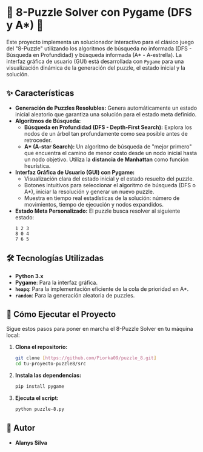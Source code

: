 # 🧩 8-Puzzle Solver con Pygame (DFS y A*) 🚀

Este proyecto implementa un solucionador interactivo para el clásico juego del "8-Puzzle" utilizando los algoritmos de búsqueda no informada (DFS - Búsqueda en Profundidad) y búsqueda informada (A* - A-estrella). La interfaz gráfica de usuario (GUI) está desarrollada con `Pygame` para una visualización dinámica de la generación del puzzle, el estado inicial y la solución.

## ✨ Características

* **Generación de Puzzles Resolubles:** Genera automáticamente un estado inicial aleatorio que garantiza una solución para el estado meta definido.
* **Algoritmos de Búsqueda:**
    * **Búsqueda en Profundidad (DFS - Depth-First Search):** Explora los nodos de un árbol tan profundamente como sea posible antes de retroceder.
    * **A\* (A-star Search):** Un algoritmo de búsqueda de "mejor primero" que encuentra el camino de menor costo desde un nodo inicial hasta un nodo objetivo. Utiliza la **distancia de Manhattan** como función heurística.
* **Interfaz Gráfica de Usuario (GUI) con Pygame:**
    * Visualización clara del estado inicial y el estado resuelto del puzzle.
    * Botones intuitivos para seleccionar el algoritmo de búsqueda (DFS o A\*), iniciar la resolución y generar un nuevo puzzle.
    * Muestra en tiempo real estadísticas de la solución: número de movimientos, tiempo de ejecución y nodos expandidos.
* **Estado Meta Personalizado:** El puzzle busca resolver al siguiente estado:
    ```
    1 2 3
    8 0 4
    7 6 5
    ```

## 🛠️ Tecnologías Utilizadas

* **Python 3.x**
* **Pygame**: Para la interfaz gráfica.
* **`heapq`**: Para la implementación eficiente de la cola de prioridad en A*.
* **`random`**: Para la generación aleatoria de puzzles.

## 🚀 Cómo Ejecutar el Proyecto

Sigue estos pasos para poner en marcha el 8-Puzzle Solver en tu máquina local:

1.  **Clona el repositorio:**
    ```bash
    git clone [https://github.com/Piorka09/puzzle_8.git]
    cd tu-proyecto-puzzle8/src
    ```


2.  **Instala las dependencias:**
    ```bash
    pip install pygame
    ```

3.  **Ejecuta el script:**
    ```bash
    python puzzle-8.py
    ```

## 👤 Autor

* **Alanys Silva**
